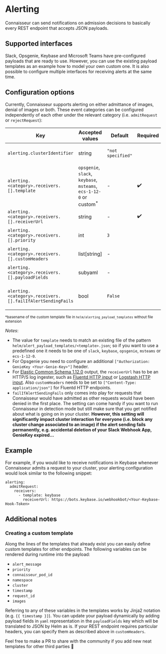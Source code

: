 # Alerting


Connaisseur can send notifications on admission decisions to basically every REST
endpoint that accepts JSON payloads.

## Supported interfaces

Slack, Opsgenie, Keybase and Microsoft Teams have pre-configured payloads that are ready to use.
However, you can use the existing payload templates as an example how to model your
own custom one.
It is also possible to configure multiple interfaces for receiving
alerts at the same time.

## Configuration options

Currently, Connaisseur supports alerting on either admittance of images, denial of images or both. These event categories can be configured independently of each other under the relevant category (i.e. `admitRequest` or `rejectRequest`):

| Key                                                |  Accepted values                                      | Default           | Required           | Description                                                                                        |
| -------------------------------------------------- | ----------------------------------------------------  | ----------------- | ------------------ | -------------------------------------------------------------------------------------------------- |
| `alerting.clusterIdentifier`                      | string                                                | `"not specified"` |                    | Cluster identifier used in alert payload to distinguish between alerts from different clusters.     |
| `alerting.<category>.receivers.[].template`                     | `opsgenie`, `slack`, `keybase`, `msteams`, `ecs-1-12-0` or custom<sup>*</sup>  | -                 | :heavy_check_mark: | File in `helm/alert_payload_templates/` to be used as alert payload template.           |
| `alerting.<category>.receivers.[].receiverUrl`                 | string                                                | -                 | :heavy_check_mark: | URL of alert-receiving endpoint.                                                                    |
| `alerting.<category>.receivers.[].priority`                     | int                                                   | `3`               |                    | Priority of alert (to enable fitting Connaisseur alerts into alerts from other sources).            |
| `alerting.<category>.receivers.[].customHeaders`               | list[string]                                          | -                 |                    | Additional headers required by alert-receiving endpoint.                                            |
| `alerting.<category>.receivers.[].payloadFields`               | subyaml                                               | -                 |                    | Additional (`yaml`) key-value pairs to be appended to alert payload (as `json`). |
| `alerting.<category>.receivers.[].failIfAlertSendingFails`  | bool                                                  | `False`           |                    | Whether to make Connaisseur deny images if the corresponding alert cannot be successfully sent.    |

<sup>*basename of the custom template file in `helm/alerting_payload_templates` without file extension </sup>

_Notes_:

- The value for `template` needs to match an existing file of the pattern
`helm/alert_payload_templates/<template>.json`; so if you want to use a predefined
one it needs to be one of `slack`, `keybase`, `opsgenie`, `msteams` or `ecs-1-12-0`.
- For Opsgenie you need to configure an additional
  `["Authorization: GenieKey <Your-Genie-Key>"]` header.
- For [Elastic Common Schema 1.12.0](https://www.elastic.co/guide/en/ecs/1.12/index.html) output, the `receiverUrl` has to be an HTTP/S log ingester, such as [Fluentd HTTP input](https://docs.fluentd.org/input/http) or [Logstash HTTP input](https://www.elastic.co/guide/en/logstash/current/plugins-inputs-http.html). Also `customHeaders` needs to be set to `["Content-Type: application/json"]` for Fluentd HTTP endpoints.
- `failIfAlertSendingFails` only comes into play for requests that Connaisseur would have admitted as other requests would have been denied in the first place. The setting can come handy if you want to run Connaisseur in detection mode but still make sure that you get notified about what is going on in your cluster. **However, this setting will significantly impact cluster interaction for everyone (i.e. block any cluster change associated to an image) if the alert sending fails permanently, e.g. accidental deletion of your Slack Webhook App, GenieKey expired...**



## Example
For example, if you would like to receive notifications in Keybase whenever Connaisseur admits a request to your cluster, your alerting configuration would look similar to the following snippet:


```
alerting:
  admitRequest:
    receivers:
      - template: keybase
        receiverUrl: https://bots.keybase.io/webhookbot/<Your-Keybase-Hook-Token>
```

## Additional notes

### Creating a custom template

Along the lines of the templates that already exist you can easily define
custom templates for other endpoints. The following variables can be rendered
during runtime into the payload:

- `alert_message`
- `priority`
- `connaisseur_pod_id`
- `namespace`
- `cluster`
- `timestamp`
- `request_id`
- `images`

Referring to any of these variables in the templates works by Jinja2 notation
(e.g. `{{ timestamp }}`). You can update your payload dynamically by adding payload
fields in `yaml` representation in the `payloadFields` key which will be translated
to JSON by Helm as is. If your REST endpoint requires particular headers, you can
specify them as described above in `customHeaders`.

Feel free to make a PR to share with the community if you add new neat templates for other third parties :pray:
